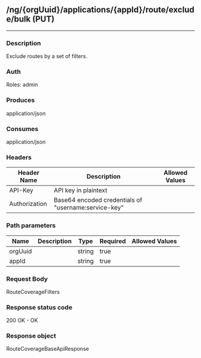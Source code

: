 ## /ng/{orgUuid}/applications/{appId}/route/exclude/bulk (PUT)
---
### Description
Exclude routes by a set of filters.
### Auth
Roles: admin
### Produces
application/json
### Consumes
application/json
### Headers
| Header Name | Description | Allowed Values |
| ----------- | ----------- | ----------- |
| API-Key | API key in plaintext |  |
| Authorization | Base64 encoded credentials of &quot;username:service-key&quot; |  |
### Path parameters
| Name | Description | Type | Required | Allowed Values |
| ----------- | ----------- | ----------- | ----------- | ----------- |
| orgUuid |  | string | true |  |
| appId |  | string | true |  |
### Request Body
RouteCoverageFilters
### Response status code
200 OK - OK
### Response object
RouteCoverageBaseApiResponse
